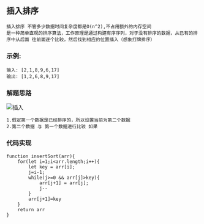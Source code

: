 ## 插入排序
```
插入排序 不管多少数据时间复杂度都是O(n^2),不占用额外的内存空间
是一种简单直观的排序算法，工作原理是通过构建有序序列，对于没有排序的数据，从已有的排序中从后面 往前面逐个比较，然后找到相应的位置插入（想象打牌排序）
```

### 示例:
```
输入: [2,1,8,9,6,17]
输出: [1,2,6,8,9,17] 
```

### 解题思路

![插入](/insert.gif)
```
1.假定第一个数据是已经排序的，所以设置当前为第二个数据
2.第二个数据 与 第一个数据进行比较 如果
```

### 代码实现
```
function insertSort(arr){
	for(let i=1;i<arr.length;i++){
		let key = arr[i];
		j=i-1;
		while(j>=0 && arr[j]>key){
			arr[j+1] = arr[j];
			j--
		}
		arr[j+1]=key
	}
	return arr
}
 
```